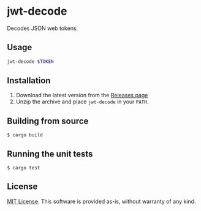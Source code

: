 # jwt-decode

Decodes JSON web tokens.

## Usage

```bash
jwt-decode $TOKEN
```

## Installation

1. Download the latest version from the [Releases page](https://github.com/bosgood/jwt-decode/releases)
2. Unzip the archive and place `jwt-decode` in your `PATH`.

## Building from source

```
$ cargo build
```

## Running the unit tests

```
$ cargo test
```

## License

[MIT License](https://github.com/bosgood/structy/blob/master/LICENSE). This software is provided as-is, without warranty of any kind.

